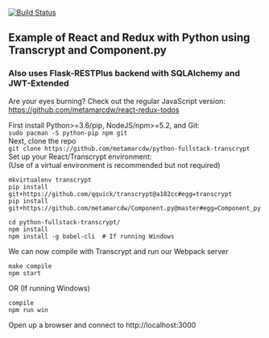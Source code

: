 [![Build Status](https://travis-ci.org/metamarcdw/python-fullstack-transcrypt.svg?branch=develop)](https://travis-ci.org/metamarcdw/python-fullstack-transcrypt)

## Example of React and Redux with Python using Transcrypt and Component.py
### Also uses Flask-RESTPlus backend with SQLAlchemy and JWT-Extended

Are your eyes burning? Check out the regular JavaScript version:
https://github.com/metamarcdw/react-redux-todos

First install Python>=3.6/pip, NodeJS/npm>=5.2, and Git:  
`sudo pacman -S python-pip npm git`  
Next, clone the repo  
`git clone https://github.com/metamarcdw/python-fullstack-transcrypt`  
Set up your React/Transcrypt environment:  
(Use of a virtual environment is recommended but not required)  
```
mkvirtualenv transcrypt
pip install git+https://github.com/qquick/transcrypt@a182cc#egg=transcrypt
pip install git+https://github.com/metamarcdw/Component.py@master#egg=Component_py

cd python-fullstack-transcrypt/
npm install
npm install -g babel-cli  # If running Windows
```
We can now compile with Transcrypt and run our Webpack server  
```
make compile  
npm start  
```
OR (If running Windows)  
```
compile  
npm run win  
```
Open up a browser and connect to http://localhost:3000
